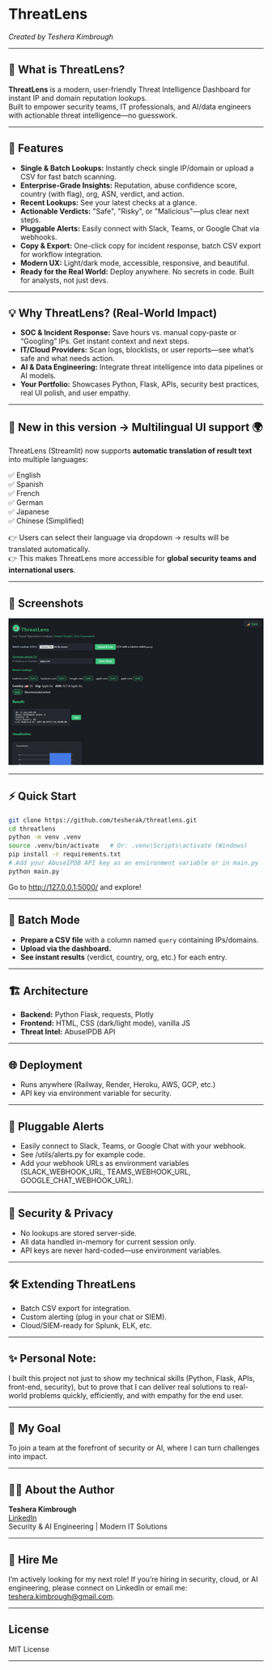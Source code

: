 # ThreatLens
*Created by Teshera Kimbrough*

---

## 🚀 What is ThreatLens?

**ThreatLens** is a modern, user-friendly Threat Intelligence Dashboard for instant IP and domain reputation lookups.  
Built to empower security teams, IT professionals, and AI/data engineers with actionable threat intelligence—no guesswork.

---

## 🌟 Features

- **Single & Batch Lookups:** Instantly check single IP/domain or upload a CSV for fast batch scanning.
- **Enterprise-Grade Insights:** Reputation, abuse confidence score, country (with flag), org, ASN, verdict, and action.
- **Recent Lookups:** See your latest checks at a glance.
- **Actionable Verdicts:** "Safe", "Risky", or "Malicious"—plus clear next steps.
- **Pluggable Alerts:** Easily connect with Slack, Teams, or Google Chat via webhooks.
- **Copy & Export:** One-click copy for incident response, batch CSV export for workflow integration.
- **Modern UX:** Light/dark mode, accessible, responsive, and beautiful.
- **Ready for the Real World:** Deploy anywhere. No secrets in code. Built for analysts, not just devs.

---

## 💡 Why ThreatLens? (Real-World Impact)

- **SOC & Incident Response:** Save hours vs. manual copy-paste or “Googling” IPs. Get instant context and next steps.
- **IT/Cloud Providers:** Scan logs, blocklists, or user reports—see what’s safe and what needs action.
- **AI & Data Engineering:** Integrate threat intelligence into data pipelines or AI models.
- **Your Portfolio:** Showcases Python, Flask, APIs, security best practices, real UI polish, and user empathy.

---

## 📢 New in this version → Multilingual UI support 🌍

ThreatLens (Streamlit) now supports **automatic translation of result text** into multiple languages:

✅ English  
✅ Spanish  
✅ French  
✅ German  
✅ Japanese  
✅ Chinese (Simplified)

👉 Users can select their language via dropdown → results will be translated automatically.  
👉 This makes ThreatLens more accessible for **global security teams and international users**.

---

## 📸 Screenshots

![ThreatLens Dashboard](screenshot.png)

---

## ⚡ Quick Start

```bash
git clone https://github.com/tesherak/threatlens.git
cd threatlens
python -m venv .venv
source .venv/bin/activate   # Or: .venv\Scripts\activate (Windows)
pip install -r requirements.txt
# Add your AbuseIPDB API key as an environment variable or in main.py
python main.py

```

Go to http://127.0.0.1:5000/ and explore!

---

## 📂 Batch Mode

- **Prepare a CSV file** with a column named `query` containing IPs/domains.
- **Upload via the dashboard.**
- **See instant results** (verdict, country, org, etc.) for each entry.

---

## 🏗 Architecture

- **Backend:** Python Flask, requests, Plotly
- **Frontend:** HTML, CSS (dark/light mode), vanilla JS
- **Threat Intel:** AbuseIPDB API

---

## 🌐 Deployment

- Runs anywhere (Railway, Render, Heroku, AWS, GCP, etc.)
- API key via environment variable for security.

---

## 🧩 Pluggable Alerts

- Easily connect to Slack, Teams, or Google Chat with your webhook.
- See /utils/alerts.py for example code.
- Add your webhook URLs as environment variables (SLACK_WEBHOOK_URL, TEAMS_WEBHOOK_URL, GOOGLE_CHAT_WEBHOOK_URL).

---

## 🔐 Security & Privacy

- No lookups are stored server-side.
- All data handled in-memory for current session only.
- API keys are never hard-coded—use environment variables.

---

## 🛠 Extending ThreatLens

- Batch CSV export for integration.
- Custom alerting (plug in your chat or SIEM).
- Cloud/SIEM-ready for Splunk, ELK, etc.

---

## ✨ Personal Note: 
I built this project not just to show my technical skills (Python, Flask, APIs, front-end, security), but to prove that I can deliver real solutions to real-world problems quickly, efficiently, and with empathy for the end user.

---

## 🎯 My Goal

To join a team at the forefront of security or AI, where I can turn challenges into impact.

---

## 🧑‍💻 About the Author

**Teshera Kimbrough**  
[LinkedIn](https://www.linkedin.com/in/tesherakimbrough)  
Security & AI Engineering | Modern IT Solutions 

---

## 📢 Hire Me
I’m actively looking for my next role!
If you’re hiring in security, cloud, or AI engineering,
please connect on LinkedIn
or email me: teshera.kimbrough@gmail.com.

---

## License

MIT License

---
